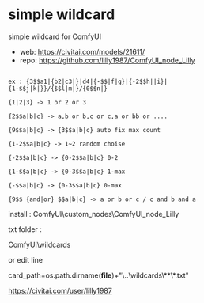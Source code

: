 simple wildcard
========================
simple wildcard for ComfyUI
* web: https://civitai.com/models/21611/
* repo: https://github.com/lilly1987/ComfyUI_node_Lilly

```

ex : {3$$a1|{b2|c3|}|d4|{-$$|f|g}|{-2$$h||i}|{1-$$j|k|}}/{$$l|m|}/{0$$n|}

{1|2|3} -> 1 or 2 or 3

{2$$a|b|c} -> a,b or b,c or c,a or bb or ....

{9$$a|b|c} -> {3$$a|b|c} auto fix max count

{1-2$$a|b|c} -> 1~2 random choise

{-2$$a|b|c} -> {0-2$$a|b|c} 0-2

{1-$$a|b|c} -> {0-3$$a|b|c} 1-max

{-$$a|b|c} -> {0-3$$a|b|c} 0-max

{9$$ {and|or} $$a|b|c} -> a or b or c / c and b and a

```

install : ComfyUI\custom_nodes\ComfyUI_node_Lilly

txt folder :

ComfyUI\wildcards

or edit line

card_path=os.path.dirname(__file__)+"\\..\\wildcards\\**\\*.txt"





https://civitai.com/user/lilly1987